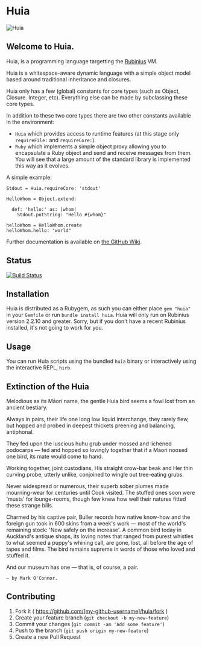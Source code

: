 # Huia

![Huia](https://raw.githubusercontent.com/jamesotron/Huia/master/img/Huia.png)

## Welcome to Huia.

Huia, is a programming language targetting the [Rubinius](http://rubini.us) VM.

Huia is a whitespace-aware dynamic language with a simple object model based
around traditional inheritance and closures.

Huia only has a few (global) constants for core types (such as Object, Closure.
Integer, etc).  Everything else can be made by subclassing these core types.

In addition to these two core types there are two other constants available in
the environment:

  - `Huia` which provides access to runtime features (at this stage only
     `requireFile:` and `requireCore:`).
  - `Ruby` which implements a simple object proxy allowing you to encapsulate
    a Ruby object and send and receive messages from them.  You will see that
    a large amount of the standard library is implemented this way as it
    evolves.

A simple example:

```huia
Stdout = Huia.requireCore: 'stdout'

HelloWhom = Object.extend:

  def: 'hello:' as: |whom|
    Stdout.putString: "Hello #{whom}"

helloWhom = HelloWhom.create
helloWhom.hello: "world"
```

Further documentation is available on
[the GitHub Wiki](https://github.com/jamesotron/Huia/wiki).

## Status

[![Build Status](https://travis-ci.org/jamesotron/Huia.svg?branch=master)](https://travis-ci.org/jamesotron/Huia)

## Installation

Huia is distributed as a Rubygem, as such you can either place `gem "huia"` in
your `Gemfile` or run `bundle install huia`.  Huia will only run on Rubinius
version 2.2.10 and greater.  Sorry, but if you don't have a recent Rubinius
installed, it's not going to work for you.

## Usage

You can run Huia scripts using the bundled `huia` binary or interactively
using the interactive REPL, `hirb`.

## Extinction of the Huia

Melodious as its Māori name, the gentle Huia bird
seems a fowl lost from an ancient bestiary.

Always in pairs, their life one long low liquid interchange,
they rarely flew, but hopped and probed in deepest thickets
preening and balancing, antiphonal.

They fed upon the luscious huhu grub
under mossed and lichened podocarps
— fed and hopped so lovingly together
that if a Māori noosed one bird, its mate would come to hand.

Working together, joint custodians, His straight crow-bar beak
and Her thin curving probe, utterly unlike, conjoined
to wingle out tree-eating grubs.

Never widespread or numerous, their superb sober
plumes made mourning-wear for centuries
until Cook visited.  The stuffed ones soon
were 'musts' for lounge-rooms, though few knew
how well their natures fitted these strange bills.

Charmed by his captive pair,
Buller records how native know-how and the foreign gun
took in 600 skins from a week's work
— most of the world's remaining stock:
'Now safely on the increase'. A common bird today
in Auckland's antique shops, its loving notes
that ranged from purest whistles to what seemed
a puppy's whining call, are gone, lost,
all before the age of tapes and films.
The bird remains supreme in words
of those who loved and stuffed it.

And our museum has one — that is,
of course, a pair.

    — by Mark O'Connor.

## Contributing

1. Fork it ( https://github.com/[my-github-username]/huia/fork )
2. Create your feature branch (`git checkout -b my-new-feature`)
3. Commit your changes (`git commit -am 'Add some feature'`)
4. Push to the branch (`git push origin my-new-feature`)
5. Create a new Pull Request
